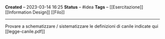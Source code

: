 **Created** – 2023-03-14 16:25
**Status** – #idea
**Tags** – [[Esercitazione]] [[Information Design]] [[Filo]]

---

Provare a schematizzare / sistematizzare le definizioni di canile indicate qui
[[legge-canile.pdf]]